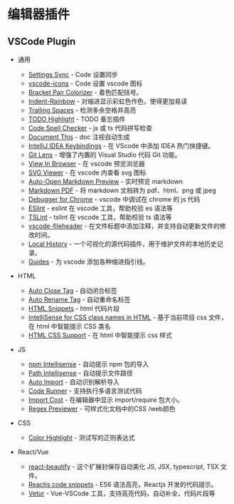 # 编辑器插件

## VSCode Plugin

- 通用

  - [Settings Sync](https://github.com/shanalikhan/code-settings-sync) - Code 设置同步
  - [vscode-icons](https://github.com/vscode-icons/vscode-icons) - Code 设置 vscode 图标
  - [Bracket Pair Colorizer](https://github.com/CoenraadS/Bracket-Pair-Colorizer-2) - 着色匹配括号。
  - [Indent-Rainbow](https://github.com/oderwat/vscode-indent-rainbow) - 对缩进显示彩虹色作色，使得更加易读
  - [Trailing Spaces](https://github.com/shardulm94/vscode-trailingspaces) - 检测多余空格并高亮
  - [TODO Highlight](https://github.com/wayou/vscode-todo-highlight) - TODO 备忘插件
  - [Code Spell Checker](https://github.com/Jason-Rev/vscode-spell-checker) - js 或 ts 代码拼写检查
  - [Document This](https://github.com/joelday/vscode-docthis) - doc 注视自动生成
  - [IntelliJ IDEA Keybindings](https://github.com/kasecato/vscode-intellij-idea-keybindings) - 在 VScode 中添加 IDEA 热门快捷键。
  - [Git Lens](https://github.com/eamodio/vscode-gitlens) - 增强了内置的 Visual Studio 代码 Git 功能。
  - [View In Browser](https://github.com/hellopao/view-in-browser) - 在 vscode 预览浏览器
  - [SVG Viewer](https://github.com/cssho/vscode-svgviewer) - 在 vscode 内查看 svg 图标
  - [Auto-Open Markdown Preview](https://github.com/hnw/vscode-auto-open-markdown-preview) - 实时预览 markdown
  - [Markdown PDF](https://github.com/yzane/vscode-markdown-pdf) - 将 markdown 文档转为 pdf、html、png 或 jpeg
  - [Debugger for Chrome](https://github.com/Microsoft/vscode-chrome-debug) - vscode 中调试在 chrome 的 js 代码
  - [ESlint](https://github.com/Microsoft/vscode-eslint) - eslint 在 vscode 工具，帮助校验 es 语法等
  - [TSLint](https://github.com/Microsoft/vscode-eslint) - tslint 在 vscode 工具，帮助校验 ts 语法等
  - [vscode-fileheader](https://github.com/zhaopengme/vscode-fileheader) - 在文件标题中添加注释，并支持自动更新文件的修改时间。
  - [Local History](https://github.com/zabel-xyz/local-history) - 一个可视化的源代码插件，用于维护文件的本地历史记录。
  - [Guides](https://github.com/spywhere/vscode-guides) - 为 vscode 添加各种缩进指引线。

- HTML

  - [Auto Close Tag](https://github.com/formulahendry/vscode-auto-close-tag) - 自动闭合标签
  - [Auto Rename Tag](https://github.com/formulahendry/vscode-auto-rename-tag) - 自动重命名标签
  - [HTML Snippets](https://marketplace.visualstudio.com/items?itemName=abusaidm.html-snippets) - html 代码片段
  - [IntelliSense for CSS class names in HTML](https://github.com/Zignd/HTML-CSS-Class-Completion) - 基于当前项目 css 文件，在 html 中智能提示 CSS 类名
  - [HTML CSS Support](https://github.com/ecmel/vscode-html-css) - 在 html 中智能提示 css 样式

- JS

  - [npm Intellisense](https://github.com/ChristianKohler/NpmIntellisense) - 自动提示 npm 包的导入
  - [Path Intellisense](https://github.com/ChristianKohler/PathIntellisense) - 自动提示文件路径
  - [Auto Import](https://github.com/soates/Auto-Import) - 自动识别解析导入
  - [Code Runner](https://github.com/formulahendry/vscode-code-runner) - 支持执行多语言测试代码
  - [Import Cost](https://github.com/wix/import-cost) - 在编辑器中显示 import/require 包大小。
  - [Regex Previewer](https://github.com/chrmarti/vscode-regex) - 可样式化文档中的CSS /web颜色

- CSS

  - [Color Highlight](https://github.com/sergiirocks/vscode-ext-color-highlight) - 测试写的正则表达式

- React/Vue
  - [react-beautify](https://github.com/taichi/react-beautify) - 这个扩展封保存自动美化 JS, JSX, typescript, TSX 文件。
  - [Reactjs code snippets](https://github.com/xabikos/vscode-react) - ES6 语法高亮，Reactjs 开发的代码提示。
  - [Vetur](https://github.com/vuejs/vetur) - Vue-VSCode 工具，支持高亮代码，自动补全，代码片段等
